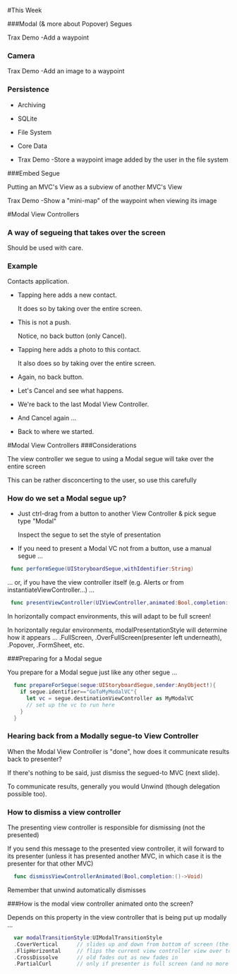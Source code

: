 
#This Week 

###Modal (& more about Popover) Segues

  Trax Demo -Add a waypoint 
  
### Camera 

  Trax Demo -Add an image to a waypoint 
  
### Persistence 

  - Archiving
  
  - SQLite 
  
  - File System

  - Core Data 

  - Trax Demo -Store a waypoint image added by the user in the file system 
  

###Embed Segue

  Putting an MVC's View as a subview of another MVC's View 
 
  Trax Demo -Show a "mini-map" of the waypoint when viewing its image 



#Modal View Controllers 
### A way of segueing that takes over the screen
  Should be used with care. 
### Example

  Contacts application. 
  
   - Tapping here adds a new contact.
   
     It does so by taking over the entire screen.

   - This is not a push.
   
     Notice, no back button (only Cancel). 

   - Tapping here adds a photo to this contact.
   
     It also does so by taking over the entire screen.

   - Again, no back button. 
  
   - Let's Cancel and see what happens.
   
   - We're back to the last Modal View Controller.
  
   - And Cancel again … 
  
   - Back to where we started.


#Modal View Controllers 
###Considerations 

  The view controller we segue to using a Modal segue will take over the entire screen
  
  This can be rather disconcerting to the user, so use this carefully 
  
### How do we set a Modal segue up?

 - Just ctrl-drag from a button to another View Controller & pick segue type "Modal"
 
   Inspect the segue to set the style of presentation 

 - If you need to present a Modal VC not from a button, use a manual segue … 
 ```swift
  func performSegue(UIStoryboardSegue,withIdentifier:String)
 ```
  … or, if you have the view controller itself (e.g. Alerts or from instantiateViewController…) … 
 ```swift
  func presentViewController(UIViewController,animated:Bool,completion:()->Void)
```
  In horizontally compact environments, this will adapt to be full screen! 
  
  In horizontally regular environments, modalPresentationStyle will determine how it appears … 
      .FullScreen, .OverFullScreen(presenter left underneath), .Popover, .FormSheet, etc.


 
###Preparing for a Modal segue

  You prepare for a Modal segue just like any other segue ... 
```swift
  func prepareForSegue(segue:UIStoryboardSegue,sender:AnyObject!){
    if segue.identifier=="GoToMyModalVC"{
      let vc = segue.destinationViewController as MyModalVC 
      // set up the vc to run here 
    }
  }
```
### Hearing back from a Modally segue-to View Controller

  When the Modal View Controller is "done", how does it communicate results back to presenter?
  
  If there's nothing to be said, just dismiss the segued-to MVC (next slide).
  
  To communicate results, generally you would Unwind (though delegation possible too). 



### How to dismiss a view controller 

  The presenting view controller is responsible for dismissing (not the presented)
  
  If you send this message to the presented view controller, it will forward to its presenter
  (unless it has presented another MVC, in which case it is the presenter for that other MVC) 
```swift
  func dismissViewControllerAnimated(Bool,completion:()->Void)
```
  Remember that unwind automatically dismisses 

###How is the modal view controller animated onto the screen? 

  Depends on this property in the view controller that is being put up modally ... 
  
```swift
  var modalTransitionStyle:UIModalTransitionStyle
  .CoverVertical      // slides up and down from bottom of screen (the default) 
  .FlipHorizontal     // flips the current view controller view over to modal 
  .CrossDissolve      // old fades out as new fades in 
  .PartialCurl        // only if presenter is full screen (and no more modal presentations coming) 
```
